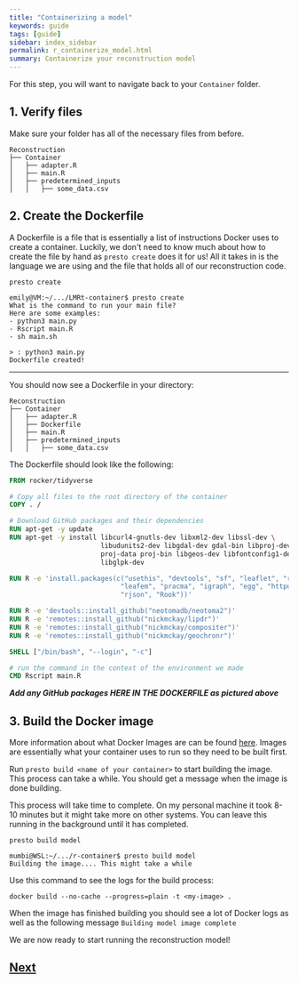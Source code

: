 ```yaml
---
title: "Containerizing a model"
keywords: guide
tags: [guide]
sidebar: index_sidebar
permalink: r_containerize_model.html
summary: Containerize your reconstruction model
---
```


For this step, you will want to navigate back to your `Container` folder.

## 1. Verify files
Make sure your folder has all of the necessary files from before.
```
Reconstruction
├── Container
│   ├── adapter.R
│   ├── main.R
│   ├── predetermined_inputs
│   │   ├── some_data.csv
```

## 2. Create the Dockerfile
A Dockerfile is a file that is essentially a list of instructions Docker uses to create a container. Luckily, we don't need to know much about how to create the file by hand as `presto create` does it for us! All it takes in is the language we are using and the file that holds all of our reconstruction code.

```
presto create
```

```console
emily@VM:~/.../LMRt-container$ presto create
What is the command to run your main file?
Here are some examples:
- python3 main.py
- Rscript main.R
- sh main.sh

> : python3 main.py
Dockerfile created!
```
---

You should now see a Dockerfile in your directory:
```
Reconstruction
├── Container
│   ├── adapter.R
│   ├── Dockerfile
│   ├── main.R
│   ├── predetermined_inputs
│   │   ├── some_data.csv
```

The Dockerfile should look like the following:
```Dockerfile
FROM rocker/tidyverse

# Copy all files to the root directory of the container
COPY . /

# Download GitHub packages and their dependencies
RUN apt-get -y update
RUN apt-get -y install libcurl4-gnutls-dev libxml2-dev libssl-dev \
                       libudunits2-dev libgdal-dev gdal-bin libproj-dev \
                       proj-data proj-bin libgeos-dev libfontconfig1-dev \
                       libglpk-dev

RUN R -e 'install.packages(c("usethis", "devtools", "sf", "leaflet", "raster", \
                            "leafem", "pracma", "igraph", "egg", "httpuv", \
                            "rjson", "Rook"))'

RUN R -e 'devtools::install_github("neotomadb/neotoma2")'
RUN R -e 'remotes::install_github("nickmckay/lipdr")'
RUN R -e 'remotes::install_github("nickmckay/compositer")'
RUN R -e 'remotes::install_github("nickmckay/geochronr")'

SHELL ["/bin/bash", "--login", "-c"]

# run the command in the context of the environment we made
CMD Rscript main.R
```

***Add any GitHub packages HERE IN THE DOCKERFILE as pictured above***

## 3. Build the Docker image

More information about what Docker Images are can be found
[here](/docker.html#docker-images). Images are essentially what your container uses to run so they need to be built first.

Run `presto build <name of your container>` to start building the image. This
process can take a while. You should get a message when the image is done
building.

This process will take time to complete. On my personal machine it took 8-10 minutes but it might take more on other systems. You can leave this running in the background until it has completed.

```console
presto build model
```

```console
mumbi@WSL:~/.../r-container$ presto build model
Building the image.... This might take a while
```

Use this command to see the logs for the build process:
```console
docker build --no-cache --progress=plain -t <my-image> .
```

When the image has finished building you should see a lot of Docker logs as well as the following message
`Building model image complete`

We are now ready to start running the reconstruction model!
## [Next](https://fossilizedcontainers.github.io/fossilized-controller/run_model.html)
